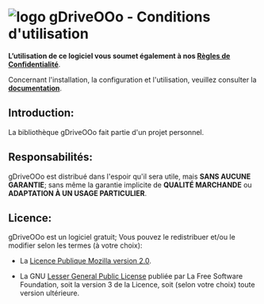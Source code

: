 # ![logo][1] gDriveOOo - Conditions d'utilisation

**L’utilisation de ce logiciel vous soumet également à nos [Règles de Confidentialité][2]**.

Concernant l'installation, la configuration et l'utilisation,
veuillez consulter la **[documentation][3]**.

## Introduction:

La bibliothèque gDriveOOo fait partie d'un projet personnel.

## Responsabilités:

gDriveOOo est distribué dans l'espoir qu'il sera utile,
mais **SANS AUCUNE GARANTIE**; sans même la garantie implicite de
**QUALITÉ MARCHANDE** ou **ADAPTATION À UN USAGE PARTICULIER**.

## Licence:

gDriveOOo est un logiciel gratuit; Vous pouvez le redistribuer et/ou
le modifier selon les termes (à votre choix):

- La [Licence Publique Mozilla version 2.0][4].

- La GNU [Lesser General Public License][5] publiée par La Free Software Foundation,
soit la version 3 de la Licence, soit (selon votre choix) toute version ultérieure.

[1]: <https://prrvchr.github.io/gDriveOOo/img/gDriveOOo.png>
[2]: <https://prrvchr.github.io/gDriveOOo/source/gDriveOOo/registration/PrivacyPolicy_fr>
[3]: <https://prrvchr.github.io/gDriveOOo/README_fr>
[4]: <http://mozilla.org/MPL/2.0/>
[5]: <http://www.gnu.org/licenses/lgpl-3.0.html>
